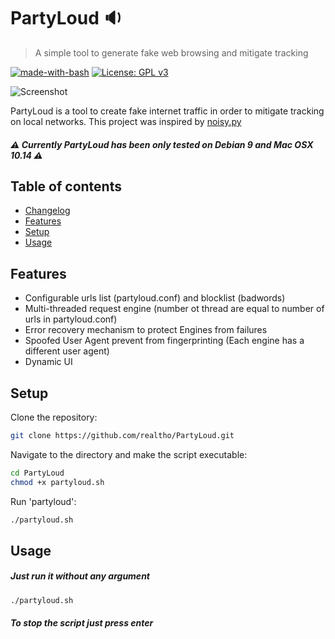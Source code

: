 # PartyLoud :sound:
> A simple tool to generate fake web browsing and mitigate tracking

[![made-with-bash](https://img.shields.io/badge/Made%20with-Bash-1f425f.svg)](https://www.gnu.org/software/bash/)
[![License: GPL v3](https://img.shields.io/badge/License-GPLv3-blue.svg)](https://www.gnu.org/licenses/gpl-3.0)

![Screenshot](https://i.imgur.com/cn1eEFs.png)

PartyLoud is a tool to create fake internet traffic
in order to mitigate tracking on local networks.
This project was inspired by [noisy.py](https://github.com/1tayH/noisy "noisy.py")

##### :warning: Currently PartyLoud has been only tested on Debian 9 and Mac OSX 10.14 :warning:

## Table of contents

* [Changelog](CHANGELOG.md)
* [Features](#features)
* [Setup](#setup)
* [Usage](#usage)

## Features

- Configurable urls list (partyloud.conf) and blocklist (badwords)
- Multi-threaded request engine (number ot thread are equal to number of urls in partyloud.conf)
- Error recovery mechanism to protect Engines from failures
- Spoofed User Agent prevent from fingerprinting (Each engine has a different user agent)
- Dynamic UI

## Setup

Clone the repository:
```sh
git clone https://github.com/realtho/PartyLoud.git
```
Navigate to the directory and make the script executable:
```sh
cd PartyLoud
chmod +x partyloud.sh
```
Run 'partyloud':
```sh
./partyloud.sh
```

## Usage

##### Just run it without any argument

```sh
./partyloud.sh
```

##### To stop the script just press enter
